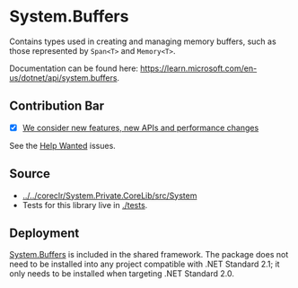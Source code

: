 # System.Buffers
Contains types used in creating and managing memory buffers, such as those represented by `Span<T>` and `Memory<T>`.

Documentation can be found here: https://learn.microsoft.com/en-us/dotnet/api/system.buffers.

## Contribution Bar
- [x] [We consider new features, new APIs and performance changes](../../libraries/README.md#primary-bar)

See the [Help Wanted](https://github.com/dotnet/runtime/issues?q=is%3Aissue+is%3Aopen+label%3Aarea-System.Buffers+label%3A%22help+wanted%22+) issues.

## Source
* [../../coreclr/System.Private.CoreLib/src/System](../../coreclr/System.Private.CoreLib/src/System)
* Tests for this library live in [./tests](./tests).

## Deployment
[System.Buffers](https://www.nuget.org/packages/System.Buffers) is included in the shared framework. The package does not need to be installed into any project compatible with .NET Standard 2.1; it only needs to be installed when targeting .NET Standard 2.0.